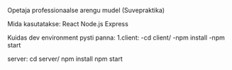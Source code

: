 Opetaja professionaalse arengu mudel (Suvepraktika)

Mida kasutatakse:
 React
 Node.js
 Express

Kuidas dev environment pysti panna:
1.client:
-cd client/
-npm install
-npm start

 server:
  cd server/
  npm install
  npm start 
